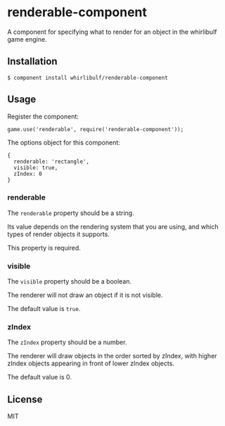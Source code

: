 
# renderable-component

A component for specifying what to render for an object in the whirlibulf game engine.

## Installation

    $ component install whirlibulf/renderable-component

## Usage

Register the component:

    game.use('renderable', require('renderable-component'));

The options object for this component:

    {
      renderable: 'rectangle',
      visible: true,
      zIndex: 0
    }

### renderable

The `renderable` property should be a string.

Its value depends on the rendering system that you are using, and which types of render objects it supports.

This property is required.

### visible

The `visible` property should be a boolean.

The renderer will not draw an object if it is not visible.

The default value is `true`.

### zIndex

The `zIndex` property should be a number.

The renderer will draw objects in the order sorted by zIndex, with higher zIndex objects appearing in front of lower zIndex objects.

The default value is 0.

## License

  MIT
